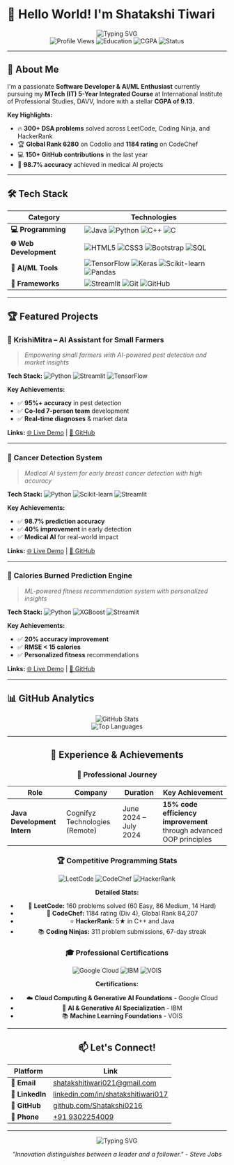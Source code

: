 # 👋 Hello World! I'm Shatakshi Tiwari

<div align="center">
  <img src="https://readme-typing-svg.herokuapp.com?font=Fira+Code&weight=500&size=28&pause=1000&color=8B5CF6&center=true&vCenter=true&width=435&lines=AI%2FML+Enthusiast;Software+Developer;Problem+Solver;Innovator" alt="Typing SVG" />
</div>

<div align="center">
  <img src="https://komarev.com/ghpvc/?username=Shatakshi0216&style=flat-square&color=8B5CF6" alt="Profile Views" />
  <img src="https://img.shields.io/badge/MTech%20IT-5%20Year%20Integrated-blue?style=flat-square&logo=graduation-cap" alt="Education" />
  <img src="https://img.shields.io/badge/CGPA-9.13-brightgreen?style=flat-square" alt="CGPA" />
  <img src="https://img.shields.io/badge/Status-Available%20for%20Opportunities-success?style=flat-square" alt="Status" />
</div>

---

## 🚀 About Me

I'm a passionate **Software Developer & AI/ML Enthusiast** currently pursuing my **MTech (IT) 5-Year Integrated Course** at International Institute of Professional Studies, DAVV, Indore with a stellar **CGPA of 9.13**. 

**Key Highlights:**
- 🔥 **300+ DSA problems** solved across LeetCode, Coding Ninja, and HackerRank
- 🏆 **Global Rank 6280** on Codolio and **1184 rating** on CodeChef
- 💻 **150+ GitHub contributions** in the last year
- 🌟 **98.7% accuracy** achieved in medical AI projects

---

## 🛠️ Tech Stack

| Category | Technologies |
|----------|-------------|
| **💻 Programming** | ![Java](https://img.shields.io/badge/Java-ED8B00?style=for-the-badge&logo=java&logoColor=white) ![Python](https://img.shields.io/badge/Python-3776AB?style=for-the-badge&logo=python&logoColor=white) ![C++](https://img.shields.io/badge/C%2B%2B-00599C?style=for-the-badge&logo=c%2B%2B&logoColor=white) ![C](https://img.shields.io/badge/C-00599C?style=for-the-badge&logo=c&logoColor=white) |
| **🌐 Web Development** | ![HTML5](https://img.shields.io/badge/HTML5-E34F26?style=for-the-badge&logo=html5&logoColor=white) ![CSS3](https://img.shields.io/badge/CSS3-1572B6?style=for-the-badge&logo=css3&logoColor=white) ![Bootstrap](https://img.shields.io/badge/Bootstrap-563D7C?style=for-the-badge&logo=bootstrap&logoColor=white) ![SQL](https://img.shields.io/badge/SQL-000000?style=for-the-badge&logo=mysql&logoColor=white) |
| **🤖 AI/ML Tools** | ![TensorFlow](https://img.shields.io/badge/TensorFlow-FF6F00?style=for-the-badge&logo=tensorflow&logoColor=white) ![Keras](https://img.shields.io/badge/Keras-D00000?style=for-the-badge&logo=keras&logoColor=white) ![Scikit-learn](https://img.shields.io/badge/scikit--learn-F7931E?style=for-the-badge&logo=scikit-learn&logoColor=white) ![Pandas](https://img.shields.io/badge/Pandas-150458?style=for-the-badge&logo=pandas&logoColor=white) |
| **🚀 Frameworks** | ![Streamlit](https://img.shields.io/badge/Streamlit-FF4B4B?style=for-the-badge&logo=streamlit&logoColor=white) ![Git](https://img.shields.io/badge/Git-F05032?style=for-the-badge&logo=git&logoColor=white) ![GitHub](https://img.shields.io/badge/GitHub-100000?style=for-the-badge&logo=github&logoColor=white) |

---

## 🏆 Featured Projects

### 🌾 **KrishiMitra – AI Assistant for Small Farmers**
> *Empowering small farmers with AI-powered pest detection and market insights*

<div align="left">
  
**Tech Stack:** ![Python](https://img.shields.io/badge/Python-3776AB?style=flat-square&logo=python&logoColor=white) ![Streamlit](https://img.shields.io/badge/Streamlit-FF4B4B?style=flat-square&logo=streamlit&logoColor=white) ![TensorFlow](https://img.shields.io/badge/TensorFlow-FF6F00?style=flat-square&logo=tensorflow&logoColor=white)

**Key Achievements:**
- ✅ **95%+ accuracy** in pest detection    
- ✅ **Co-led 7-person team** development
- ✅ **Real-time diagnoses** & market data

**Links:** [🌐 Live Demo](https://krishimitra-ai.streamlit.app/) | [📁 GitHub](https://github.com/shivamr021/KrishiMitra-AI)

</div>

---

### 🏥 **Cancer Detection System**
> *Medical AI system for early breast cancer detection with high accuracy*

<div align="left">
  
**Tech Stack:** ![Python](https://img.shields.io/badge/Python-3776AB?style=flat-square&logo=python&logoColor=white) ![Scikit-learn](https://img.shields.io/badge/scikit--learn-F7931E?style=flat-square&logo=scikit-learn&logoColor=white) ![Streamlit](https://img.shields.io/badge/Streamlit-FF4B4B?style=flat-square&logo=streamlit&logoColor=white)

**Key Achievements:**
- ✅ **98.7% prediction accuracy**
- ✅ **40% improvement** in early detection
- ✅ **Medical AI** for real-world impact

**Links:** [🌐 Live Demo](https://breast-cancer-detectorr.streamlit.app/) | [📁 GitHub](https://github.com/Shatakshi0216/breast-cancer-detector)

</div>

---

### 💪 **Calories Burned Prediction Engine**
> *ML-powered fitness recommendation system with personalized insights*

<div align="left">
  
**Tech Stack:** ![Python](https://img.shields.io/badge/Python-3776AB?style=flat-square&logo=python&logoColor=white) ![XGBoost](https://img.shields.io/badge/XGBoost-337AB7?style=flat-square&logo=xgboost&logoColor=white) ![Streamlit](https://img.shields.io/badge/Streamlit-FF4B4B?style=flat-square&logo=streamlit&logoColor=white)

**Key Achievements:**
- ✅ **20% accuracy improvement**
- ✅ **RMSE < 15 calories**
- ✅ **Personalized fitness** recommendations

**Links:** [🌐 Live Demo](https://calories-burned-prediction.streamlit.app/) | [📁 GitHub](https://github.com/Shatakshi0216/calories-burned-prediction)

</div>

---

## 📊 GitHub Analytics

<div align="center">
  <img src="https://github-readme-stats.vercel.app/api?username=Shatakshi0216&show_icons=true&theme=radical&hide_border=true&bg_color=0D1117&title_color=8B5CF6&text_color=FFFFFF&icon_color=8B5CF6" alt="GitHub Stats" />
  
  

<div align="center">
  <img src="https://github-readme-stats.vercel.app/api/top-langs/?username=Shatakshi0216&layout=compact&theme=radical&hide_border=true&bg_color=0D1117&title_color=8B5CF6&text_color=FFFFFF" alt="Top Languages" />
</div>

---

## 💼 Experience & Achievements

### 🏢 **Professional Journey**

| Role | Company | Duration | Key Achievement |
|------|---------|----------|----------------|
| **Java Development Intern** | Cognifyz Technologies (Remote) | June 2024 – July 2024 | **15% code efficiency improvement** through advanced OOP principles |

### 🏆 **Competitive Programming Stats**

![LeetCode](https://img.shields.io/badge/LeetCode-000000?style=for-the-badge&logo=leetcode&logoColor=white)
![CodeChef](https://img.shields.io/badge/CodeChef-5B4638?style=for-the-badge&logo=codechef&logoColor=white)
![HackerRank](https://img.shields.io/badge/HackerRank-00EA64?style=for-the-badge&logo=hackerrank&logoColor=white)

**Detailed Stats:**
- 🎯 **LeetCode:** 160 problems solved (60 Easy, 86 Medium, 14 Hard)
- 🏅 **CodeChef:** 1184 rating (Div 4), Global Rank 84,207
- ⭐ **HackerRank:** 5★ in C++ and Java
- 📚 **Coding Ninjas:** 311 problem submissions, 67-day streak

### 🎓 **Professional Certifications**

![Google Cloud](https://img.shields.io/badge/Google%20Cloud-4285F4?style=for-the-badge&logo=google-cloud&logoColor=white)
![IBM](https://img.shields.io/badge/IBM-052FAD?style=for-the-badge&logo=ibm&logoColor=white)
![VOIS](https://img.shields.io/badge/VOIS-00A3E0?style=for-the-badge&logo=vois&logoColor=white)

**Certifications:**
- ☁️ **Cloud Computing & Generative AI Foundations** - Google Cloud
- 🤖 **AI & Generative AI Specialization** - IBM  
- 📚 **Machine Learning Foundations** - VOIS

---

## 📫 Let's Connect!

<div align="center">

| Platform | Link |
|----------|------|
| 📧 **Email** | [shatakshitiwari021@gmail.com](mailto:shatakshitiwari021@gmail.com) |
| 💼 **LinkedIn** | [linkedin.com/in/shatakshitiwari017](https://www.linkedin.com/in/shatakshitiwari017) |
| 🐙 **GitHub** | [github.com/Shatakshi0216](https://github.com/Shatakshi0216) |
| 📱 **Phone** | [+91 9302254009](tel:+919302254009) |

</div>

---

<div align="center">
  <img src="https://readme-typing-svg.herokuapp.com?font=Fira+Code&weight=500&size=20&pause=1000&color=8B5CF6&center=true&vCenter=true&width=435&lines=Open+to+Collaborations;Always+Learning;Building+the+Future" alt="Typing SVG" />
  
  <br>
  
  *"Innovation distinguishes between a leader and a follower." - Steve Jobs*
</div>
